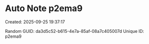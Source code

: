 ﻿# Auto Note p2ema9
Created: 2025-09-25 19:37:17

Random GUID: da3d5c52-b615-4e7a-85af-08a7c405007d
Unique ID: p2ema9
